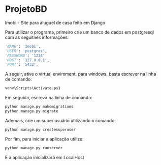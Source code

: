 # ProjetoBD
Imobi - Site para aluguel de casa feito em Django

Para utilizar o programa, primeiro crie um banco de dados em postgresql com as seguitnes informações:
```python
'NAME': 'Imobi', 
'USER': 'postgres', 
'PASSWORD': '1234'
'HOST': '127.0.0.1', 
'PORT': '5432',
```
A seguir, ative o virtual enviroment, para windows, basta escrever na linha de comando:
```python
venv\Scripts\Activate.ps1
```
Em seguida, escreva na linha de comando:
```python
python manage.py makemigrations
python manage.py migrate
```
Ademais, crie um super usuário utilizando o comando:
```python
python manage.py createsuperuser
```
Por fim, para iniciar a aplicação utilize:
```python
python manage.py runserver
```
E a aplicação inicializará em LocalHost
